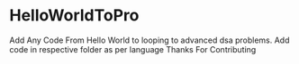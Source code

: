 # HelloWorldToPro
Add Any Code From Hello World to looping to advanced dsa problems.
Add code in respective folder as per language
Thanks For Contributing
